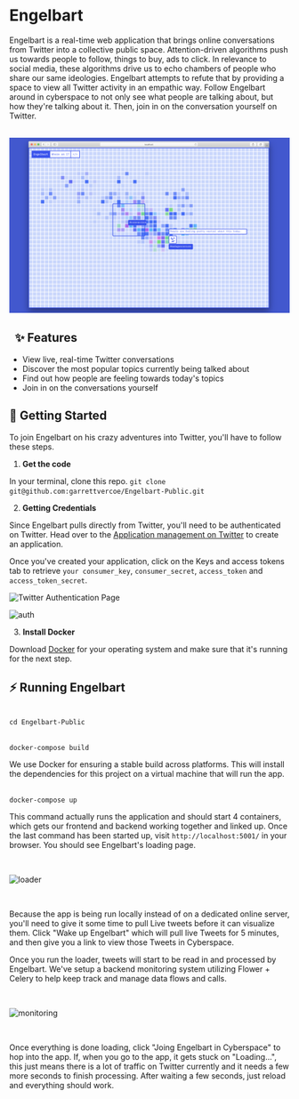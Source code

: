 # Engelbart

Engelbart is a real-time web application that brings online conversations from Twitter into a collective public space. Attention-driven algorithms push us towards people to follow, things to buy, ads to click. In relevance to social media, these algorithms drive us to echo chambers of people who share our same ideologies. Engelbart attempts to refute that by providing a space to view all Twitter activity in an empathic way. Follow Engelbart around in cyberspace to not only see what people are talking about, but how they're talking about it. Then, join in on the conversation yourself on Twitter.

&nbsp;
![cover](/Engelbart.png)

&nbsp;
✨ Features
---

* View live, real-time Twitter conversations
* Discover the most popular topics currently being talked about
* Find out how people are feeling towards today's topics
* Join in on the conversations yourself

🚀 Getting Started
---

To join Engelbart on his crazy adventures into Twitter, you'll have to follow these steps.

1. **Get the code**

  In your terminal, clone this repo.
```git clone git@github.com:garrettvercoe/Engelbart-Public.git```

2. **Getting Credentials**

  Since Engelbart pulls directly from Twitter, you'll need to be authenticated on Twitter.  Head over to the [Application management on Twitter](https://developer.twitter.com/en/apps) to create an application.
  
  Once you've created your application, click on the Keys and access tokens tab to retrieve `your consumer_key`, `consumer_secret`, `access_token` and `access_token_secret`.
  &nbsp;
  
![Twitter Authentication Page](https://camo.githubusercontent.com/c8c251be2fdc49039fb26a2e67d89feff3e63d34/68747470733a2f2f7370617469652e6769746875622e696f2f747769747465722d73747265616d696e672d6170692f696d616765732f747769747465722e6a7067)
&nbsp;

  ![auth](/auth.png)
  
&nbsp;
3. **Install Docker**

  Download [Docker](https://docs.docker.com/get-docker/) for your operating system and make sure that it's running for the next step.

⚡️ Running Engelbart
---

```

cd Engelbart-Public

```

```

docker-compose build

```

We use Docker for ensuring a stable build across platforms. This will install the dependencies for this project on a virtual machine that will run the app.

```

docker-compose up

```

This command actually runs the application and should start 4 containers, which gets our frontend and backend working together and linked up. Once the last command has been started up, visit `http://localhost:5001/` in your browser. You should see Engelbart's loading page.

&nbsp;

![loader](/Loader.png)

&nbsp;

Because the app is being run locally instead of on a dedicated online server, you'll need to give it some time to pull Live tweets before it can visualize them.
Click "Wake up Engelbart" which will pull live Tweets for 5 minutes, and then give you a link to view those Tweets in Cyberspace.


Once you run the loader, tweets will start to be read in and processed by Engelbart. We've setup a backend monitoring system utilizing Flower + Celery to help keep track and manage data flows and calls.

&nbsp;

![monitoring](/monitoring.png)

&nbsp;

Once everything is done loading, click "Joing Engelbart in Cyberspace" to hop into the app. If, when you go to the app, it gets stuck on "Loading...", this just means there is a lot of traffic on Twitter currently and it needs a few more seconds to finish processing. After waiting a few seconds, just reload and everything should work.

